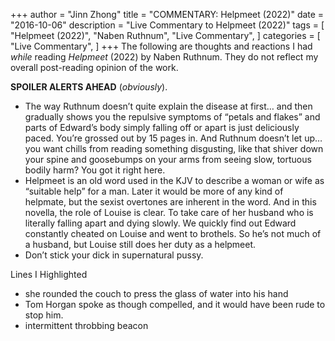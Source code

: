+++
author = "Jinn Zhong"
title = "COMMENTARY: Helpmeet (2022)"
date = "2016-10-06"
description = "Live Commentary to Helpmeet (2022)"
tags = [
    "Helpmeet (2022)",
    "Naben Ruthnum",
    "Live Commentary",
]
categories = [
    "Live Commentary",
]
+++
The following are thoughts and reactions I had _while_ reading _Helpmeet_ (2022) by Naben Ruthnum. They do not reflect my overall post-reading opinion of the work. 

**SPOILER ALERTS AHEAD** (_obviously_).

* The way Ruthnum doesn’t quite explain the disease at first… and then gradually shows you the repulsive symptoms of “petals and flakes” and parts of Edward’s body simply falling off or apart is just deliciously paced. You’re grossed out by 15 pages in. And Ruthnum doesn’t let up… you want chills from reading something disgusting, like that shiver down your spine and goosebumps on your arms from seeing slow, tortuous bodily harm? You got it right here. 
* Helpmeet is an old word used in the KJV to describe a woman or wife as “suitable help” for a man. Later it would be more of any kind of helpmate, but the sexist overtones are inherent in the word. And in this novella, the role of Louise is clear. To take care of her husband who is literally falling apart and dying slowly. We quickly find out Edward constantly cheated on Louise and went to brothels. So he’s not much of a husband, but Louise still does her duty as a helpmeet.
* Don’t stick your dick in supernatural pussy.

Lines I Highlighted
* she rounded the couch to press the glass of water into his hand
* Tom Horgan spoke as though compelled, and it would have been rude to stop him.
* intermittent throbbing beacon
